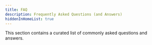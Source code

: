 ```yaml
---
title: FAQ
description: Frequently Asked Questions (and Answers)
hiddenInHomeList: true
---
```


This section contains a curated list of commonly asked questions and answers.
